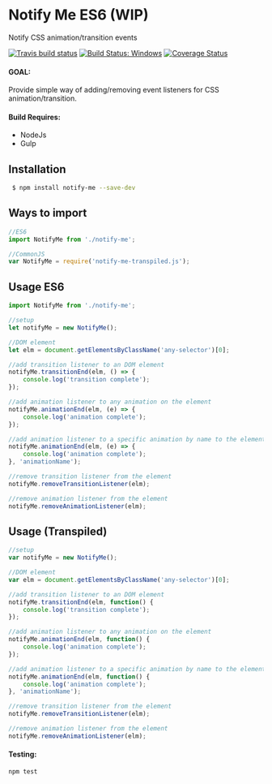 # Notify Me ES6 (WIP)

Notify CSS animation/transition events

[![Travis build status](https://travis-ci.org/iondrimba/notify-me.svg?branch=master)](https://travis-ci.org/iondrimba/notify-me) [![Build Status: Windows](https://ci.appveyor.com/api/projects/status/32r7s2skrgm9ubva/branch/master?svg=true)](https://ci.appveyor.com/project/iondrimba/notify-me/branch/master) [![Coverage Status](https://coveralls.io/repos/github/iondrimba/notify-me/badge.svg?branch=master)](https://coveralls.io/github/iondrimba/notify-me?branch=master)

#### GOAL:
Provide simple way of adding/removing event listeners for CSS animation/transition.

#### Build Requires:

* NodeJs
* Gulp

## Installation

```sh
 $ npm install notify-me --save-dev
```

## Ways to import

```js
//ES6
import NotifyMe from './notify-me';

//CommonJS
var NotifyMe = require('notify-me-transpiled.js');

```

## Usage ES6
```js
import NotifyMe from './notify-me';

//setup
let notifyMe = new NotifyMe();

//DOM element
let elm = document.getElementsByClassName('any-selector')[0];

//add transition listener to an DOM element
notifyMe.transitionEnd(elm, () => {
	console.log('transition complete');
});

//add animation listener to any animation on the element
notifyMe.animationEnd(elm, (e) => {
    console.log('animation complete');
});

//add animation listener to a specific animation by name to the element
notifyMe.animationEnd(elm, (e) => {
    console.log('animation complete');
}, 'animationName');

//remove transition listener from the element
notifyMe.removeTransitionListener(elm);

//remove animation listener from the element
notifyMe.removeAnimationListener(elm);

```

## Usage (Transpiled)
```js
//setup
var notifyMe = new NotifyMe();

//DOM element
var elm = document.getElementsByClassName('any-selector')[0];

//add transition listener to an DOM element
notifyMe.transitionEnd(elm, function() {
	console.log('transition complete');
});

//add animation listener to any animation on the element
notifyMe.animationEnd(elm, function() {
    console.log('animation complete');
});

//add animation listener to a specific animation by name to the element
notifyMe.animationEnd(elm, function() {
    console.log('animation complete');
}, 'animationName');

//remove transition listener from the element
notifyMe.removeTransitionListener(elm);

//remove animation listener from the element
notifyMe.removeAnimationListener(elm);

```

#### Testing:
```
npm test
```

[Live demo]:<http://iondrimba.github.io/notify-me/>
